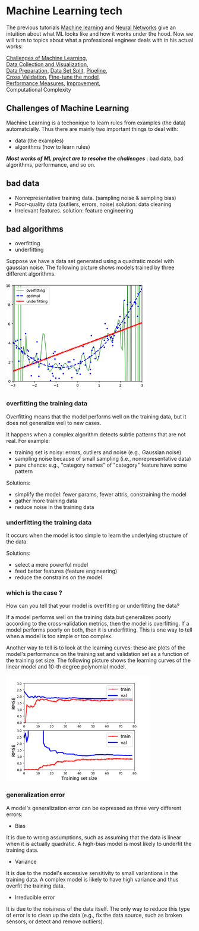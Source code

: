 # Machine Learning tech

The previous tutorials [Machine learning](../ml_tutorials/ml_tutorials.md)
and [Neural Networks](../neural_networks/neural_networks.md) give
an intuition about what ML looks like and how it works under the hood.
Now we will turn to topics about what a professional engineer deals with
in his actual works:

[Challenges of Machine Learning](./ml_tech.md),  
[Data Collection and Visualization](./data_collection_and_visualization.md),  
[Data Preparation](./data_prepare.md),
[Data Set Split](./split_data_set.md),
[Pipeline](./data_prepare_pipeline.md),  
[Cross Validation](./cross_validation.md),
[Fine-tune the model](./fine_tune_the_model.md),  
[Performance Measures](./performance_measures.md),
[Improvement](./improvement.md),  
Computational Complexity

## Challenges of Machine Learning

Machine Learning is a techonique to learn rules
from examples (the data) automatcially. Thus there
are mainly two important things to deal with:

* data (the examples)
* algorithms (how to learn rules)

***Most works of ML project are to resolve the challenges*** :
bad data, bad algorithms, performance, and so on.

## bad data

* Nonrepresentative training data. (sampling noise & sampling bias)
* Poor-quality data (outliers, errors, noise) solution: data cleaning
* Irrelevant features. solution: feature engineering
  
## bad algorithms

* overfitting
* underfitting

Suppose we have a data set generated
using a quadratic model with gaussian noise.
The following picture shows models trained by three
different algorithms.

![overfitting and underfitting](./pic/overfitting_underfitting.png)

### overfitting the training data

Overfitting means that the model performs well on
the training data, but it does not generalize well
to new cases.

It happens when a complex algorithm detects subtle patterns
that are not real. For example:

* training set is noisy: errors, outliers and noise (e.g., Gaussian noise)
* sampling noise because of small sampling (i.e., nonrepresentative data)
* pure chance: e.g., "category names" of "category" feature have some pattern

Solutions:

* simplify the model: fewer params, fewer attris, constraining the model
* gather more training data
* reduce noise in the training data

### underfitting the training data

It occurs when the model is too simple to learn
the underlying structure of the data.

Solutions:

* select a more powerful model
* feed better features (feature engineering)
* reduce the constrains on the model

### which is the case ?

How can you tell that your model is overfitting
or underfitting the data?

If a model performs well on the training data
but generalizes poorly according to the cross-validation
metrics, then the model is overfitting.
If a model performs poorly on both, then it is underfitting.
This is one way to tell when a model is too simple
or too complex.

Another way to tell is to look at the learning curves:
these are plots of the model's performance on the
training set and validation set as a function of
the training set size. The following picture shows
the learning curves of the linear model and 10-th degree polynomial model.

![learning curves](./pic/learning_curves.png)

### generalization error

A model's generalization error can be expressed
as three very different errors:

* Bias

It is due to wrong assumptions, such as assuming
that the data is linear when it is actually quadratic.
A high-bias model is most likely to underfit the training data.

* Variance
  
It is due to the model's excessive sensitivity
to small variantions in the training data.
A complex model is likely to have high variance
and thus overfit the training data.

* Irreducible error

It is due to the noisiness of the data itself.
The only way to reduce this type of error is to
clean up the data (e.g., fix the data source,
such as broken sensors, or detect and remove outliers).
